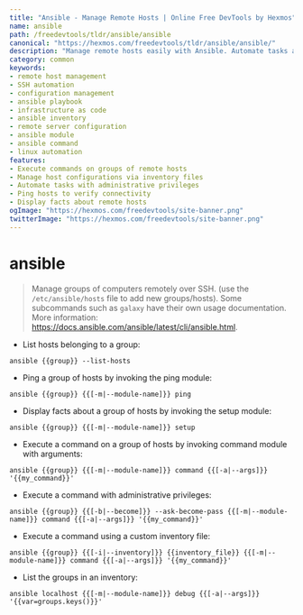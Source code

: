 ```yaml
---
title: "Ansible - Manage Remote Hosts | Online Free DevTools by Hexmos"
name: ansible
path: /freedevtools/tldr/ansible/ansible
canonical: "https://hexmos.com/freedevtools/tldr/ansible/ansible/"
description: "Manage remote hosts easily with Ansible. Automate tasks and configurations across multiple machines via SSH. Free online tool, no registration required."
category: common
keywords:
- remote host management
- SSH automation
- configuration management
- ansible playbook
- infrastructure as code
- ansible inventory
- remote server configuration
- ansible module
- ansible command
- linux automation
features:
- Execute commands on groups of remote hosts
- Manage host configurations via inventory files
- Automate tasks with administrative privileges
- Ping hosts to verify connectivity
- Display facts about remote hosts
ogImage: "https://hexmos.com/freedevtools/site-banner.png"
twitterImage: "https://hexmos.com/freedevtools/site-banner.png"
---
```


# ansible

> Manage groups of computers remotely over SSH. (use the `/etc/ansible/hosts` file to add new groups/hosts).
> Some subcommands such as `galaxy` have their own usage documentation.
> More information: <https://docs.ansible.com/ansible/latest/cli/ansible.html>.

- List hosts belonging to a group:

`ansible {{group}} --list-hosts`

- Ping a group of hosts by invoking the ping module:

`ansible {{group}} {{[-m|--module-name]}} ping`

- Display facts about a group of hosts by invoking the setup module:

`ansible {{group}} {{[-m|--module-name]}} setup`

- Execute a command on a group of hosts by invoking command module with arguments:

`ansible {{group}} {{[-m|--module-name]}} command {{[-a|--args]}} '{{my_command}}'`

- Execute a command with administrative privileges:

`ansible {{group}} {{[-b|--become]}} --ask-become-pass {{[-m|--module-name]}} command {{[-a|--args]}} '{{my_command}}'`

- Execute a command using a custom inventory file:

`ansible {{group}} {{[-i|--inventory]}} {{inventory_file}} {{[-m|--module-name]}} command {{[-a|--args]}} '{{my_command}}'`

- List the groups in an inventory:

`ansible localhost {{[-m|--module-name]}} debug {{[-a|--args]}} '{{var=groups.keys()}}'`
